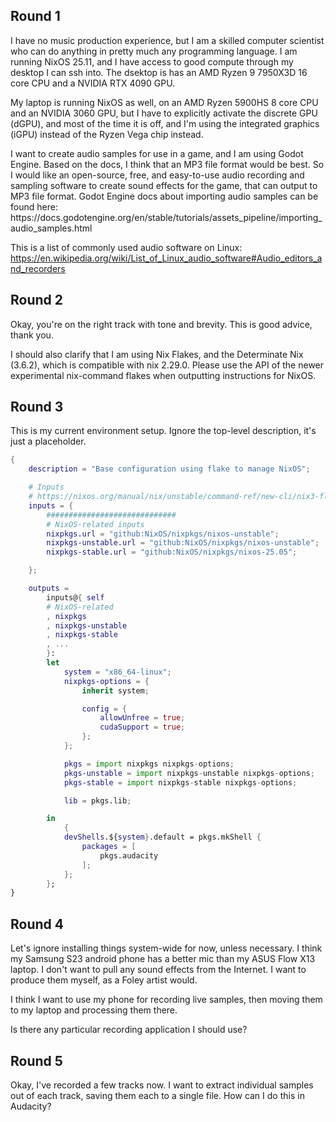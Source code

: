 ## Round 1

<ENVIRONMENT>
I have no music production experience, but I am a skilled computer scientist who can do anything in pretty much any programming language. I am running NixOS 25.11, and I have access to good compute through my desktop I can ssh into. The dsektop is has an AMD Ryzen 9 7950X3D 16 core CPU and a NVIDIA RTX 4090 GPU.

My laptop is running NixOS as well, on an AMD Ryzen 5900HS 8 core CPU and an NVIDIA 3060 GPU, but I have to explicitly activate the discrete GPU (dGPU), and most of the time it is off, and I'm using the integrated graphics (iGPU) instead of the Ryzen Vega chip instead.
</ENVIRONMENT>

<CONTEXT>
I want to create audio samples for use in a game, and I am using Godot Engine. Based on the docs, I think that an MP3 file format would be best. So I would like an open-source, free, and easy-to-use audio recording and sampling software to create sound effects for the game, that can output to MP3 file format.
</CONTEXT>

<RESOURCES>
Godot Engine docs about importing audio samples can be found here:
https://docs.godotengine.org/en/stable/tutorials/assets_pipeline/importing_audio_samples.html

This is a list of commonly used audio software on Linux:
https://en.wikipedia.org/wiki/List_of_Linux_audio_software#Audio_editors_and_recorders
</RESOURCES>


## Round 2

Okay, you're on the right track with tone and brevity. This is good advice, thank you.

I should also clarify that I am using Nix Flakes, and the Determinate Nix (3.6.2), which is compatible with nix 2.29.0. Please use the API of the newer experimental nix-command flakes when outputting instructions for NixOS.


## Round 3

This is my current environment setup. Ignore the top-level description, it's just a placeholder.

```nix
{
    description = "Base configuration using flake to manage NixOS";

    # Inputs
    # https://nixos.org/manual/nix/unstable/command-ref/new-cli/nix3-flake.html#flake-inputs
    inputs = {
        #############################
        # NixOS-related inputs
        nixpkgs.url = "github:NixOS/nixpkgs/nixos-unstable";
        nixpkgs-unstable.url = "github:NixOS/nixpkgs/nixos-unstable";
        nixpkgs-stable.url = "github:NixOS/nixpkgs/nixos-25.05";

    };

    outputs =
        inputs@{ self
        # NixOS-related
        , nixpkgs
        , nixpkgs-unstable
        , nixpkgs-stable
        , ...
        }:
        let
            system = "x86_64-linux";
            nixpkgs-options = {
                inherit system;

                config = {
                    allowUnfree = true;
                    cudaSupport = true;
                };
            };

            pkgs = import nixpkgs nixpkgs-options;
            pkgs-unstable = import nixpkgs-unstable nixpkgs-options;
            pkgs-stable = import nixpkgs-stable nixpkgs-options;

            lib = pkgs.lib;

        in
            {
            devShells.${system}.default = pkgs.mkShell {
                packages = [
                    pkgs.audacity
                ];
            };
        };
}
```


## Round 4

<INSTRUCTION>
Let's ignore installing things system-wide for now, unless necessary.
</INSTRUCTION>
<TASK>
I think my Samsung S23 android phone has a better mic than my ASUS Flow X13 laptop.
I don't want to pull any sound effects from the Internet. I want to produce them myself, as a Foley artist would.

I think I want to use my phone for recording live samples, then moving them to my laptop and processing them there.

Is there any particular recording application I should use?
</TASK>


## Round 5

Okay, I've recorded a few tracks now. I want to extract individual samples out of each track, saving them each to a single file. How can I do this in Audacity?

